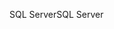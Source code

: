 <span data-ttu-id="8305d-101">SQL Server</span><span class="sxs-lookup"><span data-stu-id="8305d-101">SQL Server</span></span>